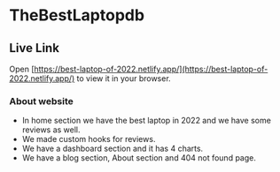 # TheBestLaptopdb

## Live Link

Open [https://best-laptop-of-2022.netlify.app/](https://best-laptop-of-2022.netlify.app/) to view it in your browser.

### About website

* In home section we have the best laptop in 2022 and we have some reviews as well.
* We made custom hooks for reviews.
* We have a dashboard section and it has 4 charts.
* We have a blog section, About section and 404 not found page.